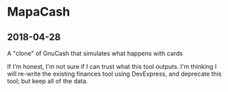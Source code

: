 # MapaCash

## 2018-04-28
A "clone" of GnuCash that simulates what happens with cards

If I'm honest, I'm not sure if I can trust what this tool outputs. I'm thinking I will re-write the existing finances tool using DevExpress, and deprecate this tool; but keep all of the data.